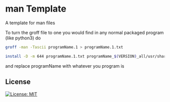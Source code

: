 # man Template

A template for man files

To turn the groff file to one you would find in any normal packaged program (like python3) do
```bash
groff -man -Tascii programName.1 > programName.1.txt

install -D -m 644 programName.1.txt programName_$(VERSION)_all/usr/share/man/man1/programName.1.gz
```

and replace programName with whatever you program is

## License

[![License: MIT](https://img.shields.io/badge/License-MIT-blue.svg)](https://opensource.org/licenses/MIT) 


